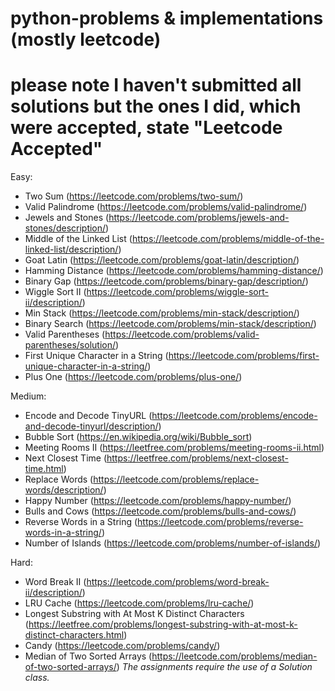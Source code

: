 # python-problems & implementations (mostly leetcode)
# please note I haven't submitted all solutions but the ones I did, which were accepted, state "Leetcode Accepted" 

Easy:
- Two Sum (https://leetcode.com/problems/two-sum/)
- Valid Palindrome (https://leetcode.com/problems/valid-palindrome/)
- Jewels and Stones (https://leetcode.com/problems/jewels-and-stones/description/)
- Middle of the Linked List (https://leetcode.com/problems/middle-of-the-linked-list/description/)
- Goat Latin (https://leetcode.com/problems/goat-latin/description/)
- Hamming Distance (https://leetcode.com/problems/hamming-distance/)
- Binary Gap (https://leetcode.com/problems/binary-gap/description/) 
- Wiggle Sort II (https://leetcode.com/problems/wiggle-sort-ii/description/)
- Min Stack (https://leetcode.com/problems/min-stack/description/)
- Binary Search (https://leetcode.com/problems/min-stack/description/) 
- Valid Parentheses (https://leetcode.com/problems/valid-parentheses/solution/)
- First Unique Character in a String (https://leetcode.com/problems/first-unique-character-in-a-string/)
- Plus One (https://leetcode.com/problems/plus-one/)

Medium:
- Encode and Decode TinyURL (https://leetcode.com/problems/encode-and-decode-tinyurl/description/)
- Bubble Sort (https://en.wikipedia.org/wiki/Bubble_sort)
- Meeting Rooms II (https://leetfree.com/problems/meeting-rooms-ii.html)
- Next Closest Time (https://leetfree.com/problems/next-closest-time.html)
- Replace Words (https://leetcode.com/problems/replace-words/description/)
- Happy Number (https://leetcode.com/problems/happy-number/)
- Bulls and Cows (https://leetcode.com/problems/bulls-and-cows/)
- Reverse Words in a String (https://leetcode.com/problems/reverse-words-in-a-string/)
- Number of Islands (https://leetcode.com/problems/number-of-islands/)

Hard:
- Word Break II (https://leetcode.com/problems/word-break-ii/description/)
- LRU Cache (https://leetcode.com/problems/lru-cache/)
- Longest Substring with At Most K Distinct Characters (https://leetfree.com/problems/longest-substring-with-at-most-k-distinct-characters.html)
- Candy (https://leetcode.com/problems/candy/)
- Median of Two Sorted Arrays (https://leetcode.com/problems/median-of-two-sorted-arrays/)
*The assignments require the use of a Solution class.*
